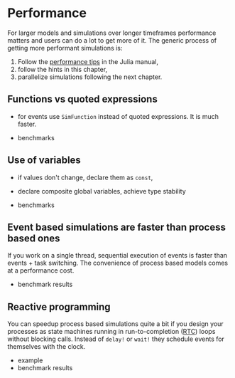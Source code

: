 # Performance

For larger models and simulations over longer timeframes performance matters and
users can do a lot to get more of it. The generic process of getting more performant
simulations is:

1. Follow the [performance tips](https://docs.julialang.org/en/v1/manual/performance-tips/#man-performance-tips-1) in the Julia manual,
2. follow the hints in this chapter,
3. parallelize simulations following the next chapter.  

## Functions vs quoted expressions

- for events use `SimFunction` instead of quoted expressions. It is much faster.

- benchmarks

## Use of variables

- if values don't change, declare them as `const`,
- declare composite global variables, achieve type stability

- benchmarks

## Event based simulations are faster than process based ones

If you work on a single thread, sequential execution of events is faster than
events + task switching. The convenience of process based models comes at a
performance cost.

- benchmark results

## Reactive programming

You can speedup process based simulations quite a bit if you design your processes
as state machines running in run-to-completion ([RTC](https://www.sciencedirect.com/topics/computer-science/run-to-completion)) loops without blocking calls. Instead
of `delay!` or `wait!` they schedule
events for themselves with the clock.

- example
- benchmark results
